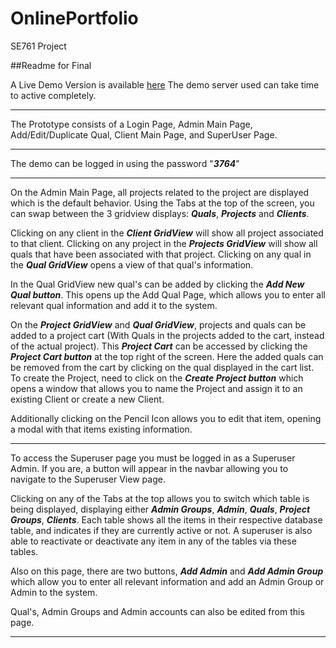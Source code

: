 # OnlinePortfolio
SE761 Project

##Readme for Final

A Live Demo Version is available [here](http://homepages.engineering.auckland.ac.nz/~thus056/)
The demo server used can take time to active completely.

---

The Prototype consists of a Login Page, Admin Main Page, Add/Edit/Duplicate Qual, Client Main Page, and SuperUser Page.

---

The demo can be logged in using the password "***3764***"

---

On the Admin Main Page, all projects related to the project are displayed which is the default behavior.  Using the Tabs at the top of the screen, you can swap between the 3 gridview displays: ***Quals***, ***Projects*** and ***Clients***.

Clicking on any client in the ***Client GridView*** will show all project associated to that client.
Clicking on any project in the ***Projects GridView*** will show all quals that have been associated with that project. 
Clicking on any qual in the ***Qual GridView*** opens a view of that qual's information.

In the Qual GridView new qual's can be added by clicking the ***Add New Qual button***. This opens up the Add Qual Page, which allows you to enter all relevant qual information and add it to the system.

On the ***Project GridView*** and ***Qual GridView***, projects and quals can be added to a project cart (With Quals in the projects added to the cart, instead of the actual project). This ***Project Cart*** can be accessed by clicking the ***Project Cart button*** at the top right of the screen. Here the added quals can be removed from the cart by clicking on the qual displayed in the cart list. To create the Project, need to click on the ***Create Project button*** which opens a window that allows you to name the Project and assign it to an existing Client or create a new Client.

Additionally clicking on the Pencil Icon allows you to edit that item, opening a modal with that items existing information.

---

To access the Superuser page you must be logged in as a Superuser Admin. If you are, a button will appear in the navbar allowing you to navigate to the Superuser View page.

Clicking on any of the Tabs at the top allows you to switch which table is being displayed, displaying either ***Admin Groups***, ***Admin***, ***Quals***, ***Project Groups***, ***Clients***. Each table shows all the items in their respective database table, and indicates if they are currently active or not. A superuser is also able to reactivate or deactivate any item in any of the tables via these tables.

Also on this page, there are two buttons, ***Add Admin*** and ***Add Admin Group*** which allow you to enter all relevant information and add an Admin Group or Admin to the system.

Qual's, Admin Groups and Admin accounts can also be edited from this page.

---
